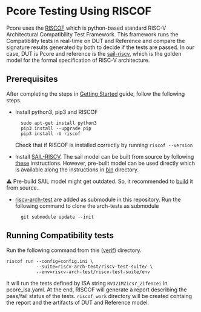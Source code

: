 # Pcore Testing Using RISCOF
Pcore uses the [RISCOF](https://riscof.readthedocs.io/en/stable/index.html) which is python-based standard RISC-V Architectural Compatibility Test Framework. This framework runs the Compatibility tests in real-time on DUT and Reference and compare the signature results generated by both to decide if the tests are passed.
In our case, DUT is Pcore and reference is the [sail-riscv](https://github.com/riscv/sail-riscv), which is the golden model for the formal specification of RISC-V architecture.

## Prerequisites

After completing the steps in [Getting Started](/README.md) guide, follow the following steps.

- Install python3, pip3 and RISCOF

        sudo apt-get install python3
        pip3 install --upgrade pip
        pip3 install -U riscof

    Check that if RISCOF is installed correctly by running `riscof --version`

- Install [SAIL-RISCV](https://github.com/riscv/sail-riscv). The sail model can be built from source by following [these](https://riscof.readthedocs.io/en/stable/installation.html#install-plugin-models) instructions. However, pre-built model can be used directly which is available along the instructions in [bin](/verif/bin/) directory.

:warning: Pre-build SAIL model might get outdated. So, it recommended to [build](https://riscof.readthedocs.io/en/stable/installation.html#install-plugin-models) it from source..

- [riscv-arch-test](https://github.com/riscv-non-isa/riscv-arch-test) are added as submodule  in this repository. Run the following command to clone the arch-tests as submodule

        git submodule update --init


## Running Compatibility tests

Run the following command from this ([verif](/verif/)) directory.

    riscof run --config=config.ini \
               --suite=riscv-arch-test/riscv-test-suite/ \
               --env=riscv-arch-test/riscv-test-suite/env 

It will run the tests defined by ISA string `RV32IMZicsr_Zifencei` in pcore_isa.yaml. At the end, RISCOF will generate a report describing the pass/fail status of the tests. `riscof_work` directory will be created containg the report and the artifacts of DUT and Reference model.